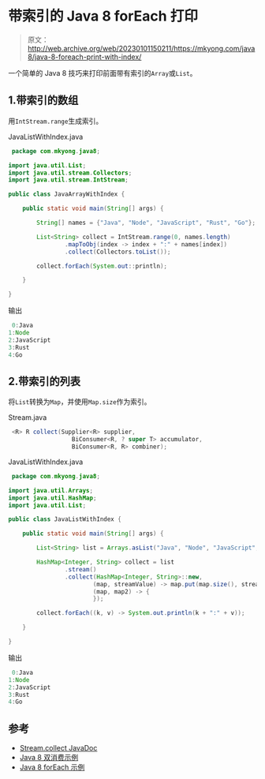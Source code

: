 # 带索引的 Java 8 forEach 打印

> 原文：<http://web.archive.org/web/20230101150211/https://mkyong.com/java8/java-8-foreach-print-with-index/>

一个简单的 Java 8 技巧来打印前面带有索引的`Array`或`List`。

## 1.带索引的数组

用`IntStream.range`生成索引。

JavaListWithIndex.java

```java
 package com.mkyong.java8;

import java.util.List;
import java.util.stream.Collectors;
import java.util.stream.IntStream;

public class JavaArrayWithIndex {

    public static void main(String[] args) {

        String[] names = {"Java", "Node", "JavaScript", "Rust", "Go"};

        List<String> collect = IntStream.range(0, names.length)
                .mapToObj(index -> index + ":" + names[index])
                .collect(Collectors.toList());

        collect.forEach(System.out::println);

    }

} 
```

输出

```java
 0:Java
1:Node
2:JavaScript
3:Rust
4:Go 
```

## 2.带索引的列表

将`List`转换为`Map`，并使用`Map.size`作为索引。

Stream.java

```java
 <R> R collect(Supplier<R> supplier,
                  BiConsumer<R, ? super T> accumulator,
                  BiConsumer<R, R> combiner); 
```

JavaListWithIndex.java

```java
 package com.mkyong.java8;

import java.util.Arrays;
import java.util.HashMap;
import java.util.List;

public class JavaListWithIndex {

    public static void main(String[] args) {

        List<String> list = Arrays.asList("Java", "Node", "JavaScript", "Rust", "Go");

        HashMap<Integer, String> collect = list
                .stream()
                .collect(HashMap<Integer, String>::new,
                        (map, streamValue) -> map.put(map.size(), streamValue),
                        (map, map2) -> {
                        });

        collect.forEach((k, v) -> System.out.println(k + ":" + v));

    }

} 
```

输出

```java
 0:Java
1:Node
2:JavaScript
3:Rust
4:Go 
```

## 参考

*   [Stream.collect JavaDoc](http://web.archive.org/web/20220627140650/https://docs.oracle.com/javase/8/docs/api/java/util/stream/Stream.html#collect-java.util.function.Supplier-java.util.function.BiConsumer-java.util.function.BiConsumer-)
*   [Java 8 双消费示例](/web/20220627140650/https://mkyong.com/java8/java-8-biconsumer-examples/)
*   [Java 8 forEach 示例](/web/20220627140650/https://mkyong.com/java8/java-8-foreach-examples/)

<input type="hidden" id="mkyong-current-postId" value="15426">